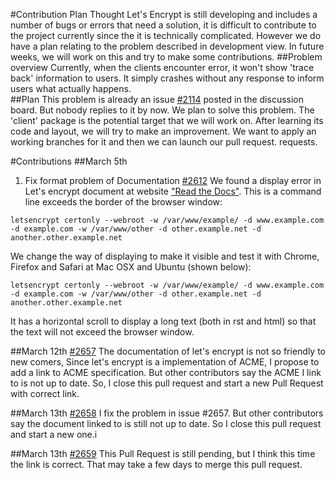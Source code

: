 #Contribution Plan
Thought Let's Encrypt is still developing and includes a number of bugs or errors that need a solution, it is difficult to contribute to the project currently since the it is technically complicated. However we do have a plan relating to the problem described in development view. In future weeks, we will work on this and try to make some contributions.
##Problem overview
Currently, when the clients encounter error, it won't show 'trace back' information to users. It simply crashes without any response to inform users what actually happens.  
##Plan
This problem is already an issue [#2114](https://github.com/letsencrypt/letsencrypt/issues/2114) posted in the discussion board. But nobody replies to it by now. We plan to solve this problem. The 'client' package is the potential target that we will work on. After learning its code and layout, we will try to make an improvement. We want to apply an working branches for it and then we can launch our pull request. requests. 

#Contributions
##March 5th

1) Fix format problem of Documentation [#2612](https://github.com/letsencrypt/letsencrypt/pull/2612)
We found a display error in Let's encrypt document at website ["Read the Docs"](http://letsencrypt.readthedocs.org/en/latest/using.html?highlight=mail#webroot). This is a command line exceeds the border of the browser window:

``letsencrypt certonly --webroot -w /var/www/example/ -d www.example.com -d example.com -w /var/www/other -d other.example.net -d another.other.example.net``

We change the way of displaying to make it visible and test it with Chrome, Firefox and Safari at Mac OSX and Ubuntu (shown below):

    letsencrypt certonly --webroot -w /var/www/example/ -d www.example.com -d example.com -w /var/www/other -d other.example.net -d another.other.example.net

It has a horizontal scroll to display a long text (both in rst and html) so that the text will not exceed the browser window.

##March 12th
[#2657](https://github.com/letsencrypt/letsencrypt/pull/2657)
The documentation of let's encrypt is not so friendly to new comers, 
Since let's encrypt is a implementation of ACME, I propose to add a link to ACME specification. 
But other contributors say the ACME I link to is not up to date. So, I close this pull request and start a new
Pull Request with correct link.


##March 13th
[#2658](https://github.com/letsencrypt/letsencrypt/pull/2658)
I fix the problem in issue #2657.
But other contributors say the document linked to is still not up to date. 
So I close this pull request and start a new one.i

##March 13th
[#2659](https://github.com/letsencrypt/letsencrypt/pull/2659)
This Pull Request is still pending, but I think this time the link is correct.
That may take a few days to merge this pull request.

